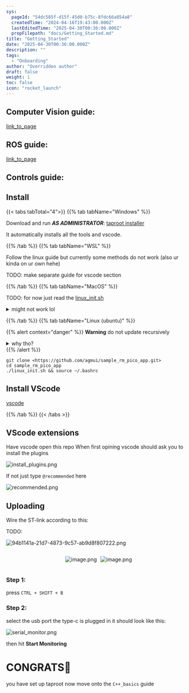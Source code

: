 ```yaml
---
sys:
  pageId: "54dc585f-d15f-45d0-b75c-8fdc66a854a8"
  createdTime: "2024-04-16T19:43:00.000Z"
  lastEditedTime: "2025-04-30T00:36:00.000Z"
  propFilepath: "docs/Getting_Started.md"
title: "Getting_Started"
date: "2025-04-30T00:36:00.000Z"
description: ""
tags:
  - "Onboarding"
author: "Overridden author"
draft: false
weight: 1
toc: false
icon: "rocket_launch"
---
```


## Computer Vision guide:

[link_to_page](86d45bc0-388b-4d26-8848-44f255f73d0e)

## ROS guide:

[link_to_page](3c76c1de-ec8f-46d6-8b0a-294005edc2d5)

## Controls guide:

## Install

{{< tabs tabTotal="4">}}
{{% tab tabName="Windows" %}}

Download and run _**AS ADMINISTRATOR**_: [taproot installer](https://github.com/Thornbots/TeachingFreshies/releases/tag/1.0)

It automatically installs all the tools and vscode.

{{% /tab %}}
{{% tab tabName="WSL" %}}

Follow the linux guide but currently some methods do not work (also ur kinda on ur own hehe)

TODO: make separate guide for vscode section

{{% /tab %}}
{{% tab tabName="MacOS" %}}

TODO: for now just read the [linux_init.sh](https://github.com/agmui/sample_rm_pico_app/blob/main/linux_init.sh)

<details>
<summary>might not work lol</summary>

`brew install libusb pkg-config`

Next install: [vscode](https://code.visualstudio.com/Download)

</details>

{{% /tab %}}
{{% tab tabName="Linux (ubuntu)" %}}

{{% alert context="danger" %}}
**Warning** do not update recursively
<details>
<summary>why tho?</summary>
There are some submodules that may go on for a while (like tinyusb) and I highly
recommend you don't need to get them.
If you want to see what submodules I update just look in `linux_init.sh`
</details>
{{% /alert %}}

```shell
git clone <https://github.com/agmui/sample_rm_pico_app.git>
cd sample_rm_pico_app
./linux_init.sh && source ~/.bashrc
```

## Install VScode

[vscode](https://code.visualstudio.com/Download)

{{% /tab %}}
{{< /tabs >}}

## VScode extensions

Have vscode open this repo
When first opining vscode should ask you to install the plugins

![install_plugins.png](https://prod-files-secure.s3.us-west-2.amazonaws.com/d518164a-d88e-44d1-a4ee-3adb3bd8bce0/89bd30f0-1825-4e77-867b-0a41ce370880/install_plugins.png?X-Amz-Algorithm=AWS4-HMAC-SHA256&X-Amz-Content-Sha256=UNSIGNED-PAYLOAD&X-Amz-Credential=ASIAZI2LB466UGPIV4UP%2F20250727%2Fus-west-2%2Fs3%2Faws4_request&X-Amz-Date=20250727T160948Z&X-Amz-Expires=3600&X-Amz-Security-Token=IQoJb3JpZ2luX2VjEE8aCXVzLXdlc3QtMiJIMEYCIQDbkAuEfC2B33NuZNdUL6V%2B4kGeM8ztF9ZHrEI3FEVGSgIhAOJ61Rogtw7oycDBHGO2Yu0WqwDlwoFwaDnkWp4UO7%2FoKv8DCHgQABoMNjM3NDIzMTgzODA1Igw4iutL41rLsiUY8F0q3AMdnPA2z%2BAHwr7P%2FycB1glNepDEi8TJAtyVEVHg8%2BJolIes9z%2BQCtK9hgwIFvmxPB8mWerTGDRD6aLsveEF8HywpOowMgKLZwdG1UHXrHhDG4%2FqU5%2FX6eOkU9yTzw9V2C1biExXuQE9kLzouCFHcLV86kULVPWiJspMVaacWulHibnAFeUrRJBqsUFkdMnqMkrvH%2FFmJPB3HEFmMBZRoIuxCPZS5HE99Kbvb2uGUWBizYFkgAS0lzLO%2F3BaRn%2BU2LLhGBiDkPeyXjrUG0isRm9mXJB5rEx0%2BthnWs8cBKrd9cT4kU7PtCuCgdOgQvvqlL3ONAOtFe0opticFP11nUX1%2BDlkunnllSlZjkSz1VKAiwpdON%2BMQE3IePp3R8KB8FjzSC28aSWT2bFHemnIMLJ5fjrQmKFisAFdLQ7cNnIZvhW7xRFC9lxyNO5rqIL88aT4apynx1QmDXxVGV%2BBAR%2Bzu0NBHXp%2FANG2sEra7KGkwMvja2j2JQ1am9a6MAmb%2BBH9rg%2ByErQVPMm%2Bpa00%2FR%2F4UP4pPtxNkrhgJJ67viAHAj11fAW%2BcbaMKztYpzWtnfPMGom%2BD8iKCIPCtNDMA4QSqeisb%2FWosQ9sgTVjrVDDZp5%2BpAQLyYIwa%2Bk1hTDD%2B5jEBjqkAayO8sZFO0CX4vcPNnLZKf%2FIhv8bJKtvwC9%2BWOkjDUDZTUCrVd0FBFI4J4pgkGVHLz34XX16fvs4um0AixLQdPkmB8Qe7FlUSjEyxUUnbh2rEct%2Fzicq%2F9epLvRnZYI7JLKm1GbuNI3uyhzJZXpyfJ0RUCzU7Q2%2Fp1G%2Fn1BwQL3kTd9m0QtYdUcNw3DhYaXCGz8PLkiygT2KFEOdhtG0FKIolK17&X-Amz-Signature=545121219f2f771222903229c54c74062b824df640f6f947cb32868e0575f1f3&X-Amz-SignedHeaders=host&x-amz-checksum-mode=ENABLED&x-id=GetObject)

If not just type `@recommended` here  

![recommended.png](https://prod-files-secure.s3.us-west-2.amazonaws.com/d518164a-d88e-44d1-a4ee-3adb3bd8bce0/61e661e9-5d85-4dfc-be0d-8d2097a5e793/recommended.png?X-Amz-Algorithm=AWS4-HMAC-SHA256&X-Amz-Content-Sha256=UNSIGNED-PAYLOAD&X-Amz-Credential=ASIAZI2LB466UGPIV4UP%2F20250727%2Fus-west-2%2Fs3%2Faws4_request&X-Amz-Date=20250727T160948Z&X-Amz-Expires=3600&X-Amz-Security-Token=IQoJb3JpZ2luX2VjEE8aCXVzLXdlc3QtMiJIMEYCIQDbkAuEfC2B33NuZNdUL6V%2B4kGeM8ztF9ZHrEI3FEVGSgIhAOJ61Rogtw7oycDBHGO2Yu0WqwDlwoFwaDnkWp4UO7%2FoKv8DCHgQABoMNjM3NDIzMTgzODA1Igw4iutL41rLsiUY8F0q3AMdnPA2z%2BAHwr7P%2FycB1glNepDEi8TJAtyVEVHg8%2BJolIes9z%2BQCtK9hgwIFvmxPB8mWerTGDRD6aLsveEF8HywpOowMgKLZwdG1UHXrHhDG4%2FqU5%2FX6eOkU9yTzw9V2C1biExXuQE9kLzouCFHcLV86kULVPWiJspMVaacWulHibnAFeUrRJBqsUFkdMnqMkrvH%2FFmJPB3HEFmMBZRoIuxCPZS5HE99Kbvb2uGUWBizYFkgAS0lzLO%2F3BaRn%2BU2LLhGBiDkPeyXjrUG0isRm9mXJB5rEx0%2BthnWs8cBKrd9cT4kU7PtCuCgdOgQvvqlL3ONAOtFe0opticFP11nUX1%2BDlkunnllSlZjkSz1VKAiwpdON%2BMQE3IePp3R8KB8FjzSC28aSWT2bFHemnIMLJ5fjrQmKFisAFdLQ7cNnIZvhW7xRFC9lxyNO5rqIL88aT4apynx1QmDXxVGV%2BBAR%2Bzu0NBHXp%2FANG2sEra7KGkwMvja2j2JQ1am9a6MAmb%2BBH9rg%2ByErQVPMm%2Bpa00%2FR%2F4UP4pPtxNkrhgJJ67viAHAj11fAW%2BcbaMKztYpzWtnfPMGom%2BD8iKCIPCtNDMA4QSqeisb%2FWosQ9sgTVjrVDDZp5%2BpAQLyYIwa%2Bk1hTDD%2B5jEBjqkAayO8sZFO0CX4vcPNnLZKf%2FIhv8bJKtvwC9%2BWOkjDUDZTUCrVd0FBFI4J4pgkGVHLz34XX16fvs4um0AixLQdPkmB8Qe7FlUSjEyxUUnbh2rEct%2Fzicq%2F9epLvRnZYI7JLKm1GbuNI3uyhzJZXpyfJ0RUCzU7Q2%2Fp1G%2Fn1BwQL3kTd9m0QtYdUcNw3DhYaXCGz8PLkiygT2KFEOdhtG0FKIolK17&X-Amz-Signature=d6ea09f21bae1e76d3eeab1d9f395229dbcd26e7207d1a8fa1345a63e80e47d8&X-Amz-SignedHeaders=host&x-amz-checksum-mode=ENABLED&x-id=GetObject)

## Uploading

Wire the ST-link according to this:

TODO:

![94b1141a-21d7-4873-9c57-ab9d8f807222.png](https://prod-files-secure.s3.us-west-2.amazonaws.com/d518164a-d88e-44d1-a4ee-3adb3bd8bce0/e5fad17d-ab82-4300-9f4c-505ab4b1202c/94b1141a-21d7-4873-9c57-ab9d8f807222.png?X-Amz-Algorithm=AWS4-HMAC-SHA256&X-Amz-Content-Sha256=UNSIGNED-PAYLOAD&X-Amz-Credential=ASIAZI2LB466UGPIV4UP%2F20250727%2Fus-west-2%2Fs3%2Faws4_request&X-Amz-Date=20250727T160948Z&X-Amz-Expires=3600&X-Amz-Security-Token=IQoJb3JpZ2luX2VjEE8aCXVzLXdlc3QtMiJIMEYCIQDbkAuEfC2B33NuZNdUL6V%2B4kGeM8ztF9ZHrEI3FEVGSgIhAOJ61Rogtw7oycDBHGO2Yu0WqwDlwoFwaDnkWp4UO7%2FoKv8DCHgQABoMNjM3NDIzMTgzODA1Igw4iutL41rLsiUY8F0q3AMdnPA2z%2BAHwr7P%2FycB1glNepDEi8TJAtyVEVHg8%2BJolIes9z%2BQCtK9hgwIFvmxPB8mWerTGDRD6aLsveEF8HywpOowMgKLZwdG1UHXrHhDG4%2FqU5%2FX6eOkU9yTzw9V2C1biExXuQE9kLzouCFHcLV86kULVPWiJspMVaacWulHibnAFeUrRJBqsUFkdMnqMkrvH%2FFmJPB3HEFmMBZRoIuxCPZS5HE99Kbvb2uGUWBizYFkgAS0lzLO%2F3BaRn%2BU2LLhGBiDkPeyXjrUG0isRm9mXJB5rEx0%2BthnWs8cBKrd9cT4kU7PtCuCgdOgQvvqlL3ONAOtFe0opticFP11nUX1%2BDlkunnllSlZjkSz1VKAiwpdON%2BMQE3IePp3R8KB8FjzSC28aSWT2bFHemnIMLJ5fjrQmKFisAFdLQ7cNnIZvhW7xRFC9lxyNO5rqIL88aT4apynx1QmDXxVGV%2BBAR%2Bzu0NBHXp%2FANG2sEra7KGkwMvja2j2JQ1am9a6MAmb%2BBH9rg%2ByErQVPMm%2Bpa00%2FR%2F4UP4pPtxNkrhgJJ67viAHAj11fAW%2BcbaMKztYpzWtnfPMGom%2BD8iKCIPCtNDMA4QSqeisb%2FWosQ9sgTVjrVDDZp5%2BpAQLyYIwa%2Bk1hTDD%2B5jEBjqkAayO8sZFO0CX4vcPNnLZKf%2FIhv8bJKtvwC9%2BWOkjDUDZTUCrVd0FBFI4J4pgkGVHLz34XX16fvs4um0AixLQdPkmB8Qe7FlUSjEyxUUnbh2rEct%2Fzicq%2F9epLvRnZYI7JLKm1GbuNI3uyhzJZXpyfJ0RUCzU7Q2%2Fp1G%2Fn1BwQL3kTd9m0QtYdUcNw3DhYaXCGz8PLkiygT2KFEOdhtG0FKIolK17&X-Amz-Signature=a1d5635d9beadecb14add47a8b0968ba035f650845ba27734a2f34056aac4024&X-Amz-SignedHeaders=host&x-amz-checksum-mode=ENABLED&x-id=GetObject)

<div style="display: flex;flex-direction: row; column-gap:10px; max-width: 630px;justify-content: center;">
<div>

![image.png](https://prod-files-secure.s3.us-west-2.amazonaws.com/d518164a-d88e-44d1-a4ee-3adb3bd8bce0/210ecb78-1116-4d7b-b9b7-2292f66fa2c2/image.png?X-Amz-Algorithm=AWS4-HMAC-SHA256&X-Amz-Content-Sha256=UNSIGNED-PAYLOAD&X-Amz-Credential=ASIAZI2LB466WNEC2JTV%2F20250727%2Fus-west-2%2Fs3%2Faws4_request&X-Amz-Date=20250727T160950Z&X-Amz-Expires=3600&X-Amz-Security-Token=IQoJb3JpZ2luX2VjEE8aCXVzLXdlc3QtMiJHMEUCIFTraUxW8N8h8uqC1PLyDUzcFIq%2BJN5r0H6vGtq%2Bhab7AiEAx5fSR06N090j5InP1e6Ti4JHijKqD50gJGaWuvDBPFoq%2FwMIeBAAGgw2Mzc0MjMxODM4MDUiDIIJQ1SPgDiiXWSspCrcA7cPo1MVTZSs8Ndo593gmN01HKA%2FIeJR43VfWUM%2F0ZAeK53whxuWuHXYd0KHdzjrPK%2FB7TECWKeHrLs6yYWnXIjm7r0PCIwLIe8obBWyFti33FozhC%2FpyHE5mJjTbhoGb3B6dq9SM407Tcz427Ek6Zp2%2B2NZmYdT%2BWRHQeq3PSioN8nE6XnsOuiGUK1DBtBW5PSzxY3hKHK7mIMkeFRQxDutvuujSnd2eNaLMMNnKHS8w1neqyP6GmJuV9FuOUlspTyRaHo4N84%2FjPDpy1p6kTm6Wu49FUdDcusIZYTQeK6RdPbAMFatYufNdrU78APXsk4QBWFxM3bahHMbSWldiMVATlv8OG7rwxwfDDGYMPBmf4pUKhAgMu5wr1nGWCoj3R%2BwS7158TlkvYRp2qltedlelts0R9xHJFThTFWQrS1tqZvbMovA1HYWInedpm%2FY0d%2Bhsr5AEDkjmIip03jnBmPSZ0WqPNEq0%2FZ6BOtpi2eA6%2FkRMAMdirJuxCUOIdY3dSIYHO%2B%2FxB6grE64YXADsITutSGpB2SzAM6sNpxrSMAlE%2FCi1Qq5zt7TgxewEIrB0JS9ecksWegNP5ql%2FfSSlvhXC%2B1o02hXcFJ%2B4FnoImZ8Tdo%2BN1IDi7S%2FIkfAMJWDmcQGOqUBlAibGIdYx4Rx0nBfvJwgpJmRAQX%2F4LYuinr80S4itdAx4Xt0LH7pUEj%2BPExP5two7111dAxg88517Dt2JlCDh8%2FAAK10ay6D2QlKYRSzI6NBsZTS6307vNyib976lFJvnftT2hK8oQj%2FltQrLHUzPomI2YKKiGN07TCA9rcxESCz72bdg91w8VWbGcRBjn5VKOU4Lyu1BJRSQmi%2FTrDRCZYmBBzr&X-Amz-Signature=0c98d991c8ddedc683d07e01f3ecd467a326066a4fe9f3c9b0487ad482d0d9f2&X-Amz-SignedHeaders=host&x-amz-checksum-mode=ENABLED&x-id=GetObject)

</div>
<div>

![image.png](https://prod-files-secure.s3.us-west-2.amazonaws.com/d518164a-d88e-44d1-a4ee-3adb3bd8bce0/33a0fd0f-8ca6-4a86-8e09-26e95ded1fff/image.png?X-Amz-Algorithm=AWS4-HMAC-SHA256&X-Amz-Content-Sha256=UNSIGNED-PAYLOAD&X-Amz-Credential=ASIAZI2LB466W74KDUU6%2F20250727%2Fus-west-2%2Fs3%2Faws4_request&X-Amz-Date=20250727T160950Z&X-Amz-Expires=3600&X-Amz-Security-Token=IQoJb3JpZ2luX2VjEE8aCXVzLXdlc3QtMiJHMEUCIQCk24eHBISrFI%2Fqu%2B6s4PB8EaEZcpA%2FJFoh6AeL8gJAVQIgIEExvbseo3n9H4b%2Ffuqv7D8026CQ3L5LAJLnuhXWrcwq%2FwMIeBAAGgw2Mzc0MjMxODM4MDUiDAckJ3Ea8HddDvlmmSrcA5tr6jfBO7XZIFTSGj9IKcSDTSp%2BpBvbX%2FaP43XMRQ%2BROHdPMwRxWd8zXg6KYBkHgmloFy9owwbflR8MeoVx93MZgeu1gAWEsofe2HFoyBewhrIlw%2Bvl7oR5eVDTa9VdugFqzA3Zti%2FqH6AXYSJSEYxqq1I0e2m7SdsLNH1cMkZV0wsyuoFT%2BOR2v%2Bu0goHiW2RJJeUseX5lu2iveUvHZJBxiG4%2BxeXwCJPxxYoBf%2Bmg8IDqWkeOKthApZZWOVg9ZoMpdXSYNtIXtJHSlPdAnrhYPT9WDN4gbGGnMSDhH9ZEsLTBcuyA%2BnvikRLu%2Baaj7advLvmKyhHfYeQl6xA4EtfUEVN%2BDODdnL%2B1Zi2EPAOl%2F6ZWJA5qwCKQMYpTXk2jWqDvtJM7W2%2BwBwQYjkibYvtRHy15qHUk1Te%2FIaVF%2BnAbooenk2FNWX1VZzbMHPXOyZ4eb57Am9kq8cK0PVOUe5ecZwz06XS%2FM3CYv1daKJf4tY1%2BtTttSp98Nq6nTuzyNpvC85PyCrYdWAxS1UWNUSaF%2BV5neI4%2FtLeMhDo7%2FZ4896xap7XGsNNUzlkA2x6EbYLKE1UFQB3GUsT0n6OHuJnHyS18SgZejKSR5gyPN6u3EBgF9P9uY%2FIK6gGWMJj8mMQGOqUBFyGxM89xub9tAVwKBSGctArqoCKpzaFClZIgTXMRYu7aUCc%2F1QceavPxLv7qazb98Nt8LuhyVx9a3f28zZFS%2F1XcE18%2FB8t%2B4HRMQ%2F1dPjc54t6P%2FwrJynvWFynmRIoDJW%2BoFoqCfsyYVEIdgHhv1NRe1x0QASzS7dafWGmOa8Cryj7hqbgOp262KBHmuJdPKOcYFGd3g5PdmoF%2BcSdrDbMBm6UL&X-Amz-Signature=9c50eea60e933fd8b449d2dc3f69ea365a7086ac0569d32857b367ad20dd82c9&X-Amz-SignedHeaders=host&x-amz-checksum-mode=ENABLED&x-id=GetObject)

</div>
</div>

### Step 1:

press `CTRL + SHIFT + B`

### Step 2:

select the usb port the type-c is plugged in it should look like this:

![serial_monitor.png](https://prod-files-secure.s3.us-west-2.amazonaws.com/d518164a-d88e-44d1-a4ee-3adb3bd8bce0/f03f4774-05d4-4393-b6a0-d5efb6d315ab/serial_monitor.png?X-Amz-Algorithm=AWS4-HMAC-SHA256&X-Amz-Content-Sha256=UNSIGNED-PAYLOAD&X-Amz-Credential=ASIAZI2LB466UGPIV4UP%2F20250727%2Fus-west-2%2Fs3%2Faws4_request&X-Amz-Date=20250727T160948Z&X-Amz-Expires=3600&X-Amz-Security-Token=IQoJb3JpZ2luX2VjEE8aCXVzLXdlc3QtMiJIMEYCIQDbkAuEfC2B33NuZNdUL6V%2B4kGeM8ztF9ZHrEI3FEVGSgIhAOJ61Rogtw7oycDBHGO2Yu0WqwDlwoFwaDnkWp4UO7%2FoKv8DCHgQABoMNjM3NDIzMTgzODA1Igw4iutL41rLsiUY8F0q3AMdnPA2z%2BAHwr7P%2FycB1glNepDEi8TJAtyVEVHg8%2BJolIes9z%2BQCtK9hgwIFvmxPB8mWerTGDRD6aLsveEF8HywpOowMgKLZwdG1UHXrHhDG4%2FqU5%2FX6eOkU9yTzw9V2C1biExXuQE9kLzouCFHcLV86kULVPWiJspMVaacWulHibnAFeUrRJBqsUFkdMnqMkrvH%2FFmJPB3HEFmMBZRoIuxCPZS5HE99Kbvb2uGUWBizYFkgAS0lzLO%2F3BaRn%2BU2LLhGBiDkPeyXjrUG0isRm9mXJB5rEx0%2BthnWs8cBKrd9cT4kU7PtCuCgdOgQvvqlL3ONAOtFe0opticFP11nUX1%2BDlkunnllSlZjkSz1VKAiwpdON%2BMQE3IePp3R8KB8FjzSC28aSWT2bFHemnIMLJ5fjrQmKFisAFdLQ7cNnIZvhW7xRFC9lxyNO5rqIL88aT4apynx1QmDXxVGV%2BBAR%2Bzu0NBHXp%2FANG2sEra7KGkwMvja2j2JQ1am9a6MAmb%2BBH9rg%2ByErQVPMm%2Bpa00%2FR%2F4UP4pPtxNkrhgJJ67viAHAj11fAW%2BcbaMKztYpzWtnfPMGom%2BD8iKCIPCtNDMA4QSqeisb%2FWosQ9sgTVjrVDDZp5%2BpAQLyYIwa%2Bk1hTDD%2B5jEBjqkAayO8sZFO0CX4vcPNnLZKf%2FIhv8bJKtvwC9%2BWOkjDUDZTUCrVd0FBFI4J4pgkGVHLz34XX16fvs4um0AixLQdPkmB8Qe7FlUSjEyxUUnbh2rEct%2Fzicq%2F9epLvRnZYI7JLKm1GbuNI3uyhzJZXpyfJ0RUCzU7Q2%2Fp1G%2Fn1BwQL3kTd9m0QtYdUcNw3DhYaXCGz8PLkiygT2KFEOdhtG0FKIolK17&X-Amz-Signature=15ee857436016d8fffb31eefc4c51d17362b1297eaf8dd73d851bae0f80e251c&X-Amz-SignedHeaders=host&x-amz-checksum-mode=ENABLED&x-id=GetObject)

then hit **Start Monitoring**

# CONGRATS🎉

you have set up taproot now move onto the `C++_basics` guide
